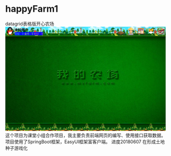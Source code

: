 # happyFarm1
datagrid表格版开心农场
![首页](https://github.com/kimking5/happyFarm1/blob/master/home.png)
这个项目为课堂小组合作项目，我主要负责前端网页的编写、使用接口获取数据。
项目使用了SpringBoot框架，EasyUI框架富客户端。
进度20180607 在形成土地种子游戏化
